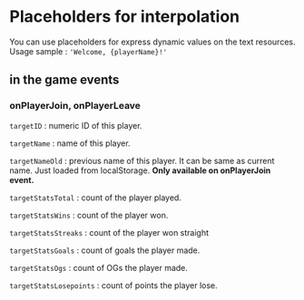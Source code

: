 # Placeholders for interpolation
You can use placeholders for express dynamic values on the text resources.
Usage sample : `'Welcome, {playerName}!'`

## in the game events
### onPlayerJoin, onPlayerLeave
`targetID` : numeric ID of this player.

`targetName` : name of this player.

`targetNameOld` : previous name of this player. It can be same as current name. Just loaded from localStorage. **Only available on onPlayerJoin event.**

`targetStatsTotal` : count of the player played.

`targetStatsWins` : count of the player won.

`targetStatsStreaks` : count of the player won straight

`targetStatsGoals` : count of goals the player made.

`targetStatsOgs` : count of OGs the player made.

`targetStatsLosepoints` : count of points the player lose.